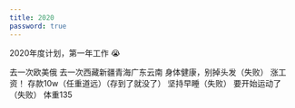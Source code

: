 ```yaml
---
title: 2020
password: true
---
```


2020年度计划，第一年工作 😭

<el-checkbox :value="false">去一次欧美俄</el-checkbox>
<el-checkbox :value="false">去一次西藏新疆青海广东云南</el-checkbox>
<el-checkbox :value="true" class="delete">身体健康，别掉头发（失败）</el-checkbox>
<el-checkbox :value="true">涨工资！</el-checkbox>
<el-checkbox :value="true">存款10w（任重道远）（存到了就没了）</el-checkbox>
<el-checkbox :value="true" class="delete">坚持早睡（失败）</el-checkbox>
<el-checkbox :value="true" class="delete">要开始运动了（失败）</el-checkbox>
<el-checkbox :value="true">体重135</el-checkbox>

